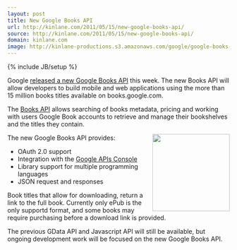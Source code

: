 ```yaml
---
layout: post
title: New Google Books API
url: http://kinlane.com/2011/05/15/new-google-books-api/
source: http://kinlane.com/2011/05/15/new-google-books-api/
domain: kinlane.com
image: http://kinlane-productions.s3.amazonaws.com/google/google-books-logo.jpg
---
```

{% include JB/setup %}<p>Google <a title="released a new Google Books API" href="http://googlecode.blogspot.com/2011/05/new-books-api-for-developers.html">released a new Google Books API</a> this week. The new Books API will allow developers to build mobile and web applications using the more than 15 million books titles available on books.google.com.<p></p>
The <a title="Books API" href="https://code.google.com/apis/books/docs/v1/using.html">Books API</a> allows searching of books metadata, pricing and working with users Google Book accounts to retrieve and manage their bookshelves and the titles they contain.<p></p>
The new Google Books API provides:<img src="http://kinlane-productions.s3.amazonaws.com/google/google-books-logo.jpg" alt="" width="175" align="right" />
<ul class="mainlist">
	<li>OAuth 2.0 support</li>
	<li>Integration with the <a title="Google APIs Console" href="https://code.google.com/apis/console">Google APIs Console</a></li>
	<li>Library support for multiple programming languages</li>
	<li>JSON request and responses</li>
</ul>
Book titles that allow for downloading, return a link to the full book. Currently only ePub is the only supportd format, and some books may require purchasing before a download link is provided.<p></p>
The previous GData API and Javascript API will still be available, but ongoing development work will be focused on the new Google Books API.</p>
